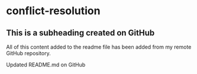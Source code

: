 # conflict-resolution
## This is a subheading created on GitHub

All of this content added to the readme file has been added from my remote GitHub repository.







Updated README.md on GitHub
